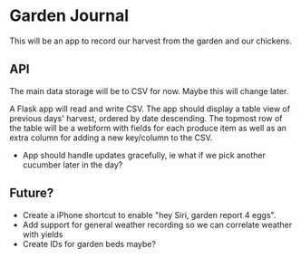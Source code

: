 # Garden Journal

This will be an app to record our harvest from the garden and our chickens.

## API

The main data storage will be to CSV for now.  Maybe this will change later.

A Flask app will read and write CSV.  The app should display a table view of
previous days' harvest, ordered by date descending.  The topmost row of the 
table will be a webform with fields for each produce item as well as an extra
column for adding a new key/column to the CSV.

- App should handle updates gracefully, ie what if we pick another cucumber
later in the day?

## Future?

- Create a iPhone shortcut to enable "hey Siri, garden report 4 eggs".
- Add support for general weather recording so we can correlate weather with
yields
- Create IDs for garden beds maybe?
